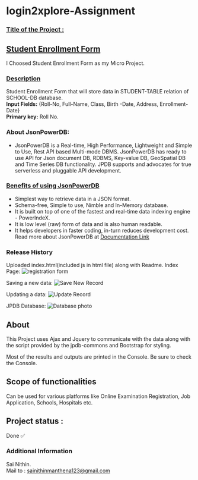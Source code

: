 # login2xplore-Assignment
### [Title of the Project : ](#title-of-the-project)

## **[Student Enrollment Form](#student-enrollment-form)**   

I Choosed Student Enrollment Form as my Micro Project.  
### [Description](#description) 
Student Enrollment Form that will store data in STUDENT-TABLE relation of SCHOOL-DB database.  
**Input Fields:** {Roll-No, Full-Name, Class, Birth -Date, Address, Enrollment-Date}  
**Primary key:** Roll No.

### About JsonPowerDB:

- JsonPowerDB is a Real-time, High Performance, Lightweight and Simple to Use, Rest API based Multi-mode DBMS. JsonPowerDB has ready to use API for Json document DB, RDBMS, Key-value DB, GeoSpatial DB and Time Series DB functionality. JPDB supports and advocates for true serverless and pluggable API development.


### [Benefits of using JsonPowerDB](#benefits-of-using-jsonpowerdb)

- Simplest way to retrieve data in a JSON format.
- Schema-free, Simple to use, Nimble and In-Memory database.
- It is built on top of one of the fastest and real-time data indexing engine - PowerIndeX.
- It is low level (raw) form of data and is also human readable.
- It helps developers in faster coding, in-turn reduces development cost.    
Read more about JsonPowerDB at [Documentation Link](http://login2explore.com/jpdb/docs.html)


### Release History

Uploaded index.html(included js in html file) along with Readme.
Index Page:
![registration form](https://github.com/Sainithin2002/login2xplore-Assignment/assets/126647522/5f770891-9be9-4cd4-a5cf-9396f2a0526f)

Saving a new data:
![Save New Record](https://github.com/Sainithin2002/login2xplore-Assignment/assets/126647522/14769e64-5895-4e1b-b9b2-c3d5d6bb9044)

Updating a data:
![Update Record](https://github.com/Sainithin2002/login2xplore-Assignment/assets/126647522/3b648292-07bf-4014-88a5-6608311a78fd)


JPDB Database:
![Database photo](https://github.com/Sainithin2002/login2xplore-Assignment/assets/126647522/7f6c9b56-f9a9-4626-9e1b-123d858afa25)


## About

This Project uses Ajax and Jquery to communicate with the data along with the script provided by the jpdb-commons and Bootstrap for styling.  

Most of the results and outputs are printed in the Console. Be sure to check the Console.

## Scope of functionalities


Can be used for various platforms like Online Examination Registration, Job Application, Schools, Hospitals etc.

## Project status : 
Done ✅

### Additional Information
Sai Nithin.  
Mail to : sainithinmanthena123@gmail.com
